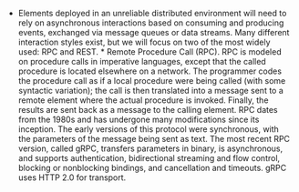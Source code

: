 *  Elements deployed in an unreliable distributed environment will need to rely on asynchronous interactions based on consuming and producing events, exchanged via message queues or data streams. Many different interaction styles exist, but we will focus on two of the most widely used: RPC and REST. *  Remote Procedure Call (RPC). RPC is modeled on procedure calls in imperative languages, except that the called procedure is located elsewhere on a network. The programmer codes the procedure call as if a local procedure were being called (with some syntactic variation); the call is then translated into a message sent to a remote element where the actual procedure is invoked. Finally, the results are sent back as a message to the calling element. RPC dates from the 1980s and has undergone many modifications since its inception. The early versions of this protocol were synchronous, with the parameters of the message being sent as text. The most recent RPC version, called gRPC, transfers parameters in binary, is asynchronous, and supports authentication, bidirectional streaming and flow control, blocking or nonblocking bindings, and cancellation and timeouts. gRPC uses HTTP 2.0 for transport.